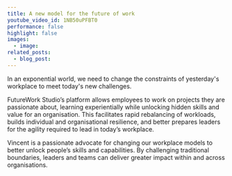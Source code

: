 ```yaml
---
title: A new model for the future of work
youtube_video_id: 1NB50uPFBT0
performance: false
highlight: false
images:
  - image:
related_posts:
  - blog_post:
---
```

In an exponential world, we need to change the constraints of yesterday's workplace to meet today's new challenges.

FutureWork Studio’s platform allows employees to work on projects they are passionate about, learning experientially while unlocking hidden skills and value for an organisation. This facilitates rapid rebalancing of workloads, builds individual and organisational resilience, and better prepares leaders for the agility required to lead in today’s workplace.

Vincent is a passionate advocate for changing our workplace models to better unlock people’s skills and capabilities. By challenging traditional boundaries, leaders and teams can deliver greater impact within and across organisations.
